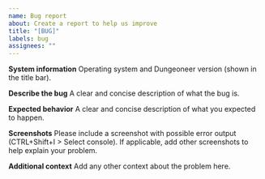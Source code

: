 ```yaml
---
name: Bug report
about: Create a report to help us improve
title: "[BUG]"
labels: bug
assignees: ""
---
```


**System information** Operating system and Dungeoneer version (shown in the title bar).

**Describe the bug** A clear and concise description of what the bug is.

**Expected behavior** A clear and concise description of what you expected to happen.

**Screenshots** Please include a screenshot with possible error output (CTRL+Shift+I > Select console). If applicable, add other screenshots to help explain your problem.

**Additional context** Add any other context about the problem here.
